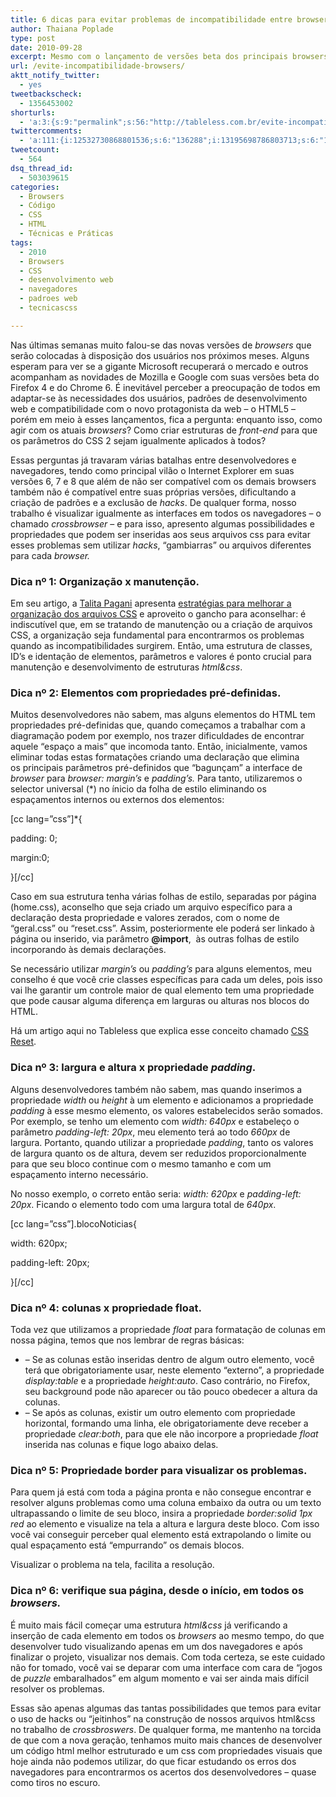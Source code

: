 ```yaml
---
title: 6 dicas para evitar problemas de incompatibilidade entre browsers.
author: Thaiana Poplade
type: post
date: 2010-09-28
excerpt: Mesmo com o lançamento de versões beta dos principais browsers, prontos para receber o HTML5, profissionais ainda enfrentam dificuldades em realizar o trabalho de webstandards nos dias de hoje.
url: /evite-incompatibilidade-browsers/
aktt_notify_twitter:
  - yes
tweetbackscheck:
  - 1356453002
shorturls:
  - 'a:3:{s:9:"permalink";s:56:"http://tableless.com.br/evite-incompatibilidade-browsers";s:7:"tinyurl";s:26:"http://tinyurl.com/3bca7fj";s:4:"isgd";s:19:"http://is.gd/cqRnYS";}'
twittercomments:
  - 'a:111:{i:12532730868801536;s:6:"136288";i:13195698786803713;s:6:"136368";i:13198428708278273;s:6:"136373";i:13198177104560128;s:6:"136374";i:42236296344633344;s:7:"retweet";i:43729063575166976;s:6:"137160";i:111086047353503745;s:7:"retweet";i:111077506890731520;s:7:"retweet";i:111074654403305472;s:7:"retweet";i:111074153930567680;s:7:"retweet";i:111067416116727809;s:7:"retweet";i:111063770872283136;s:7:"retweet";i:111061894160334850;s:7:"retweet";i:111055561482715136;s:7:"retweet";i:111054059515027457;s:7:"retweet";i:111053091754868737;s:7:"retweet";i:111050142936875008;s:7:"retweet";i:111049160056246272;s:7:"retweet";i:111048895001399296;s:7:"retweet";i:111047981905608704;s:7:"retweet";i:111042261462171648;s:7:"retweet";i:111031727845158913;s:7:"retweet";i:111017235606290432;s:7:"retweet";i:110989330486538240;s:7:"retweet";i:110983369839489024;s:7:"retweet";i:110927449734397952;s:7:"retweet";i:110927017624616960;s:7:"retweet";i:110923479527862274;s:7:"retweet";i:110918433415237632;s:7:"retweet";i:110912424785358848;s:7:"retweet";i:110911501438697472;s:7:"retweet";i:110909985977933824;s:7:"retweet";i:110908486682025984;s:7:"retweet";i:110907893838135299;s:7:"retweet";i:110907737466077184;s:7:"retweet";i:110907543534047232;s:7:"retweet";i:110905518574415872;s:7:"retweet";i:110904859577950208;s:7:"retweet";i:110904601087188992;s:7:"retweet";i:110904524981547010;s:7:"retweet";i:110904396493225984;s:7:"retweet";i:110904261340168192;s:7:"retweet";i:109245080858132480;s:7:"retweet";i:179641868940869633;s:7:"retweet";i:179589490980036608;s:7:"retweet";i:179574673011519488;s:7:"retweet";i:179562539028459520;s:7:"retweet";i:179561559687835648;s:7:"retweet";i:186826644793737216;s:7:"retweet";i:186822436375887878;s:7:"retweet";i:186809003886653440;s:7:"retweet";i:186808885661806592;s:7:"retweet";i:186808255023030272;s:7:"retweet";i:186808155215364096;s:7:"retweet";i:186807568302211072;s:7:"retweet";i:186807434231300096;s:7:"retweet";i:186807117871726592;s:7:"retweet";i:186807115707465729;s:7:"retweet";i:186807110036766720;s:7:"retweet";i:186807064285290498;s:7:"retweet";i:186806734457806849;s:7:"retweet";i:199585846486241281;s:7:"retweet";i:199731455105048576;s:7:"retweet";i:199674604707528704;s:7:"retweet";i:199641123168321536;s:7:"retweet";i:199599510903721984;s:7:"retweet";i:199586199948632066;s:7:"retweet";i:199586071242215424;s:7:"retweet";i:199585672946917376;s:7:"retweet";i:206059650964135937;s:7:"retweet";i:206051205565263873;s:7:"retweet";i:206043120201252865;s:7:"retweet";i:206021963410440192;s:7:"retweet";i:206019951079849984;s:7:"retweet";i:206014509775732736;s:7:"retweet";i:206013566812303360;s:7:"retweet";i:206013298762727424;s:7:"retweet";i:211095720802009090;s:7:"retweet";i:211090937240223745;s:7:"retweet";i:211090235025657856;s:7:"retweet";i:211087581771870208;s:7:"retweet";i:211087527690518529;s:7:"retweet";i:211087105269571584;s:7:"retweet";i:211087082490314752;s:7:"retweet";i:211086927028424704;s:7:"retweet";i:215496955839791104;s:7:"retweet";i:215191656092270594;s:7:"retweet";i:215170991167508481;s:7:"retweet";i:215115565520531456;s:7:"retweet";i:215084348586729472;s:7:"retweet";i:215081205400473600;s:7:"retweet";i:215078638582890496;s:7:"retweet";i:215076856888705025;s:7:"retweet";i:215075992874659840;s:7:"retweet";i:224867216074612736;s:7:"retweet";i:224865518656565252;s:7:"retweet";i:224860234206822400;s:7:"retweet";i:233652907050946560;s:7:"retweet";i:231400889947127808;s:7:"retweet";i:231386909400772608;s:7:"retweet";i:231385343562244096;s:7:"retweet";i:231380442870329345;s:7:"retweet";i:252037518487347201;s:7:"retweet";i:251713024455503874;s:7:"retweet";i:251675671259123712;s:7:"retweet";i:251674422358966272;s:7:"retweet";i:251674158998618112;s:7:"retweet";i:259345943357431808;s:7:"retweet";i:259288679263113216;s:7:"retweet";i:259284961692098560;s:7:"retweet";i:278576777994047489;s:7:"retweet";}'
tweetcount:
  - 564
dsq_thread_id:
  - 503039615
categories:
  - Browsers
  - Código
  - CSS
  - HTML
  - Técnicas e Práticas
tags:
  - 2010
  - Browsers
  - CSS
  - desenvolvimento web
  - navegadores
  - padroes web
  - tecnicascss

---
```

Nas últimas semanas muito falou-se das novas versões de _browsers_ que serão colocadas à disposição dos usuários nos próximos meses. Alguns esperam para ver se a gigante Microsoft recuperará o mercado e outros acompanham as novidades de Mozilla e Google com suas versões beta do Firefox 4 e do Chrome 6. É inevitável perceber a preocupação de todos em adaptar-se às necessidades dos usuários, padrões de desenvolvimento web e compatibilidade com o novo protagonista da web &#8211; o HTML5 &#8211; porém em meio à esses lançamentos, fica a pergunta: enquanto isso, como agir com os atuais _browsers_? Como criar estruturas de _front-end_ para que os parâmetros do CSS 2 sejam igualmente aplicados à todos?

Essas perguntas já travaram várias batalhas entre desenvolvedores e navegadores, tendo como principal vilão o Internet Explorer em suas versões 6, 7 e 8 que além de não ser compatível com os demais browsers também não é compatível entre suas próprias versões, dificultando a criação de padrões e a exclusão de _hacks_. De qualquer forma, nosso trabalho é visualizar igualmente as interfaces em todos os navegadores &#8211; o chamado _crossbrowser_ &#8211; e para isso, apresento algumas possibilidades e propriedades que podem ser inseridas aos seus arquivos css para evitar esses problemas sem utilizar _hacks_, “gambiarras” ou arquivos diferentes para cada _browser._

### Dica nº 1: Organização x manutenção.

Em seu artigo, a [Talita Pagani][1] apresenta [estratégias para melhorar a organização dos arquivos CSS][2] e aproveito o gancho para aconselhar: é indiscutível que, em se tratando de manutenção ou a criação de arquivos CSS, a organização seja fundamental para encontrarmos os problemas quando as incompatibilidades surgirem. Então, uma estrutura de classes, ID&#8217;s e identação de elementos, parâmetros e valores é ponto crucial para manutenção e desenvolvimento de estruturas _html&css_.

### Dica nº 2: Elementos com propriedades pré-definidas.

Muitos desenvolvedores não sabem, mas alguns elementos do HTML tem propriedades pré-definidas que, quando começamos a trabalhar com a diagramação podem por exemplo, nos trazer dificuldades de encontrar aquele “espaço a mais” que incomoda tanto. Então, inicialmente, vamos eliminar todas estas formatações criando uma declaração que elimina os principais parâmetros pré-definidos que “bagunçam” a interface de _browser_ para _browser:_ _margin’s_ e _padding’s._ Para tanto, utilizaremos o selector universal (*) no ínicio da folha de estilo eliminando os espaçamentos internos ou externos dos elementos:

[cc lang=&#8221;css&#8221;]*{
  
padding: 0;
  
margin:0;
  
}[/cc]

Caso em sua estrutura tenha várias folhas de estilo, separadas por página (home.css), aconselho que seja criado um arquivo específico para a declaração desta propriedade e valores zerados, com o nome de &#8220;geral.css&#8221; ou &#8220;reset.css&#8221;. Assim, posteriormente ele poderá ser linkado à página ou inserido, via parâmetro **@import**,  às outras folhas de estilo incorporando às demais declarações.

Se necessário utilizar _margin’s_ ou _padding’s_ para alguns elementos, meu conselho é que você crie classes específicas para cada um deles, pois isso vai lhe garantir um controle maior de qual elemento tem uma propriedade que pode causar alguma diferença em larguras ou alturas nos blocos do HTML.

Há um artigo aqui no Tableless que explica esse conceito chamado [CSS Reset][3].

### Dica nº 3: largura e altura x propriedade _padding_.

Alguns desenvolvedores também não sabem, mas quando inserimos a propriedade _width_ ou _height_ à um elemento e adicionamos a propriedade _padding_ à esse mesmo elemento, os valores estabelecidos serão somados. Por exemplo, se tenho um elemento com _width: 640px_ e estabeleço o parâmetro _padding-left: 20px_, meu elemento terá ao todo _660px_ de largura. Portanto, quando utilizar a propriedade _padding_, tanto os valores de largura quanto os de altura, devem ser reduzidos proporcionalmente para que seu bloco continue com o mesmo tamanho e com um espaçamento interno necessário.
  
No nosso exemplo, o correto então seria: _width: 620px_ e _padding-left: 20px_. Ficando o elemento todo com uma largura total de _640px_.

[cc lang=&#8221;css&#8221;].blocoNoticias{
  
width: 620px;
  
padding-left: 20px;
  
}[/cc]

### Dica nº 4: colunas x propriedade float.

Toda vez que utilizamos a propriedade _float_ para formatação de colunas em nossa página, temos que nos lembrar de regras básicas:

  * &#8211; Se as colunas estão inseridas dentro de algum outro elemento, você terá que obrigatoriamente usar, neste elemento “externo”, a propriedade _display:table_ e a propriedade _height:auto_. Caso contrário, no Firefox, seu background pode não aparecer ou tão pouco obedecer a altura da colunas.
  * &#8211; Se após as colunas, existir um outro elemento com propriedade horizontal, formando uma linha, ele obrigatoriamente deve receber a propriedade _clear:both_, para que ele não incorpore a propriedade _float_ inserida nas colunas e fique logo abaixo delas.

### Dica nº 5: Propriedade border para visualizar os problemas.

Para quem já está com toda a página pronta e não consegue encontrar e resolver alguns problemas como uma coluna embaixo da outra ou um texto ultrapassando o limite de seu bloco, insira a propriedade _border:solid 1px red_ ao elemento e visualize na tela a altura e largura deste bloco. Com isso você vai conseguir perceber qual elemento está extrapolando o limite ou qual espaçamento está “empurrando” os demais blocos.
  
Visualizar o problema na tela, facilita a resolução.

### Dica nº 6: verifique sua página, desde o início, em todos os _browsers._

É muito mais fácil começar uma estrutura _html&css_ já verificando a inserção de cada elemento em todos os _browsers_ ao mesmo tempo, do que desenvolver tudo visualizando apenas em um dos navegadores e após finalizar o projeto, visualizar nos demais. Com toda certeza, se este cuidado não for tomado, você vai se deparar com uma interface com cara de “jogos de _puzzle_ embaralhados” em algum momento e vai ser ainda mais difícil resolver os problemas.

Essas são apenas algumas das tantas possibilidades que temos para evitar o uso de hacks ou “jeitinhos” na construção de nossos arquivos html&css no trabalho de _crossbroswers_. De qualquer forma, me mantenho na torcida de que com a nova geração, tenhamos muito mais chances de desenvolver um código html melhor estruturado e um css com propriedades visuais que hoje ainda não podemos utilizar, do que ficar estudando os erros dos navegadores para encontrarmos os acertos dos desenvolvedores &#8211; quase como tiros no escuro.

 [1]: http://tableless.com.br/6-estrategias-para-melhorar-a-organizacao-do-seu-css-2#author-image
 [2]: http://tableless.com.br/6-estrategias-para-melhorar-a-organizacao-do-seu-css-2
 [3]: http://tableless.com.br/css-reset "Como fazer um reset nas propriedades do CSS"
